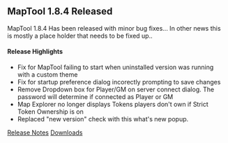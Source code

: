 ## MapTool 1.8.4 Released
MapTool 1.8.4 Has been released with minor bug fixes... In other news this is mostly a place holder that needs to be fixed up..
#### Release Highlights
* Fix for MapTool failing to start when uninstalled version was running with a custom theme
* Fix for startup preference dialog incorectly prompting to save changes
* Remove Dropdown box for Player/GM on server connect dialog. The password will determine if connected as Player or GM
* Map Explorer no longer displays Tokens players don't own if Strict Token Ownership is on
* Replaced "new version" check with this what's new popup.

[Release Notes]()
[Downloads]()
